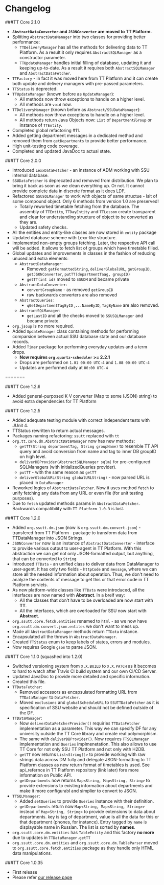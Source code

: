Changelog
=========

###TT Core 2.1.0

* **`AbstractDataConverter` and `JSONConverter` are moved to TT Platform.**
* Splitting `AbstractDataManager` into two classes for providing better performance:
    * `TTDeliveryManager` has all the methods for delivering data to TT Platform. As a result it only requires `AbstractSQLManager` as a constructor parameter.
    * `TTUpdateManager` handles initial filling of database, updating it and keeping up-to-date. As a result it requires both `AbstractSQLManager` and `AbstractDataFetcher`.
* `TTFactory` - in fact it was moved here from TT Platform and it can create both update and delivery managers with pre-passed parameters. 
* `TTStatus` is deprected.
* `TTUpdateManager` (known before as `UpdateManager`):
    * All methods now throw exceptions to handle on a higher level.
    * All methods are `void` now.
* `TTDeliveryManager` (known before as `Abstract/SSUDataManager`):
    * All methods now throw exceptions to handle on a higher level.
    * All methods return Java Objects now: `List` of `Department`/`Group` or instance of `TTEntity`.
* Completed global refactoring #11. 
* Added getting department messages in a dedicated method and removed them from `getDepartments` to provide better performance.
* High unit-testing code coverage. 
* Completed and updated JavaDoc to actual state. 

###TT Core 2.0.0

* Introduced `LexxDataFetcher` - an instance of ADM working with SSU internal database. 
* `SSUDataFetcher` is deprecated and removed from distribution. We plan to bring it back as soon as we clean everything up. Or not. It cannot provide complete data in discrete format as it does LDF.
* Refactored `SSUSQLManager` to work with objects of same structue - lsit of some compound object. Only 6 methods from version 1.0 are preserved!  
	+ Totally reworked timetable fetching from the database. The assembly of `TTEntity`, `TTDayEntity` and `TTLesson` create transparent and clear for understanding structure of object to be converted as they are.
	+ Updated safety checks.
* All the entities and entity-like classes are now stored in `entity` package
* Updated database scheme with Lexx-like structure.
* Implemented non-empty groups fetching. Later, the respective API call will be added. It allows to fetch list of groups which have timetable filled.
* Global updates and improvements in classes in the fashion of reducing unused and extra elements:
	+ `AbstractDataManager`:
		+ Removed: `getFormattedString`, `deliverGlobalURL`, `getGroupID`, `getJSONConverter`, `putTT(departmentTaag, groupID)`
		+ `getTT(int id)` moved to `SSUDM` and became private
	+ `AbstractDataConverter`:
		+ `convertGroupName` - as removed `getGroupID`
		+ raw backwards converters are also removed
	+ `AbstractQueries`:
		+ `qGetDepartmentTagByID` ,`...NameByID`, `TagByName` are also removed.
	+ `AbstractSQLManager`:
		+ `getLastID` and all the checks moved to `SSUSQLManager` and became private.		
 * `org.jsoup` is no more required.
 * Added `UpdateManager` class containing methods for performing comparsion between actual SSU database state and our database records. 
 * Added `Timer` package for performing everyday updates and a term drops.
 	+ **Now requires `org.quartz-scheduler` >= 2.2.1**
 	+ Drops are performed on `1.01 00:00 UTC-4` and `1.08 00:00 UTC-4`
 	+ Updates are performed daily at `00:00 UTC-4`
		


=======

###TT Core 1.2.6

* Added general-purposed K-V converter (Map to some (JSON) string) to avoid extra dependencies for TT Platform


###TT Core 1.2.5

* Added adequate testing module with correct independent tests with JUnit 4.
* TTStatus rewritten to return actual messages.
* Packages naming refactoring: `ssutt` replaced with `tt`
* `org.tt.core.dm.AbstractDataManager` now has new methods:
	 + `getTT(String departmentTag, String groupName)` to resemble TT API query and avoid conversion from name and tag to inner DB groupID on high level.
	 + `deliverDBProvider(AbstractSQLManager sqlm)` for pre-configured SQLManagers (with initializedQueries provider).
	 + `putTT` - with the same reason as `getTT`
	 + `deliverGlobalURL(String globalURLString)` - now parsed URL is placed in `DataManager`
* Reworked logics of `AbstractDataFetcher`. Now it uses method `fetch` to unify fetching any data from any URL or even file (for unit testing purposes).
* Due to `fetch` updated methods params in `AbstractDataFetcher`. Backwards compatibility with `TT Platform 1.0.3` is lost.

###TT Core 1.2.0

* Added `org.ssutt.dm.json` (now is `org.ssutt.dm.convert.json`) - transfered from TT Platform - package to transform data from TTDataManager into JSON Strings.
* `JSONConverter` now is an instance of `AbstractDataConverter` - interface to provide various output to user-agent in TT Platform. With this abstraction we can get not only JSON-formatted output, but anything, that can be converted to `String` 	
* Introduced `TTData` - an unified class to deliver data from DataManager to user-agent. It has only two fields  - `httpCode` and `message`, where we can store all the needed information about operation. Thus, we don't need to analyze the contents of message to get this or that error code in TT Platform servlets.
* As new platform-wide classes like `TTData` were introduced, all the interfaces are now named with **Abstract**. In a breif way:
	+ All the classes that don't have to be overloaded are now start with **TT**.
	+ All the interfaces, which are overloaded for SSU now start with **Abstract**.
* `org.ssutt.core.fetch.entities` renamed to `html` - as we now have `org.ssutt.dm.convert.json.entites` we don't want to mess up.
* Made all `AbstractDataManager` methods return `TTData` instance. 
* Encapsulated all the throws in `AbstractDataManager`.
* Created `TTStatus` enum to keep labels of states, errors and modules. 
* Now requires Google `gson` to parse JSON. 


###TT Core 1.1.0 (squashed into 1.2.0)

* Switched versioning system from `X.X.BUILD` to `X.X.PATCH` as it becomes to hard to watch after Travis CI build system and our own CI/CD Server.
* Updated JavaDoc to provide more detailed and specific information.
* Created this file.
* `TTDataFetcher`:
	+ Removed accessors as encapsulated formatting URL from `TTDataManager` to `DataFetcher`. 
	+ Moved `exclusions` and `globalScheduleURL` to `SSUTTDataFetcher` as it is specification of SSU website and should not be defined outside of the DF.
* `TTDataManager`:
	+ Now `deliverDataFetcherProvider()` requiries `TTDataFetcher` implementation as a parameter. This way we can specify DF for any university outside the TT Core library and create real polymorphism. 
	+ The same with `deliverDBProvider()`. Now requires `TTSQLManager` implementation and `Queries` implmenetation. This also allows to use TT Core for not only SSU TT Platform and not only with H2DB.
	+ `getTT` now returns `List<String[]>` to provide working with raw strings data across DM fully and delegate JSON-formatting to TT Platform classes as new return format of timetables is used. See api_refernce in TT Platform repository (link later) fore more information on Public API.
	+ `getDepartments` now returns `Map<String, Map<String, String>` to provide extensions to existing information about departments and make it more configurabl and simplier to convert to JSON.
* `TTSQLManager`:
    + Added `setQueries` to provide `Queries` instance with their definition.
    + `getDepartments` return now `Map<String, Map<String, String>>` instead of `Map<String, String>` to provide extensions to data about departments. key is tag of department, value is all the data for this or that department (phones, for instance). Entry tagged by `name` is displayable name in Russian. The list is sorted by **names**.
* `org.ssutt.core.dm.entities` has `TableEntity` and this factory <b>no more</b> due to updates in `TTDataManager.getTT`
* `org.ssutt.core.dm.entities` and `org.ssutt.core.dm.TableParser` moved to `org.ssutt.core.fetch.entities` package as they handle only HTML data manipulations.


###TT Core 1.0.35

* First release
* Please refer [our release page](https://github.com/Plain-Solutions/tt-core/releases/tag/1.0.35)